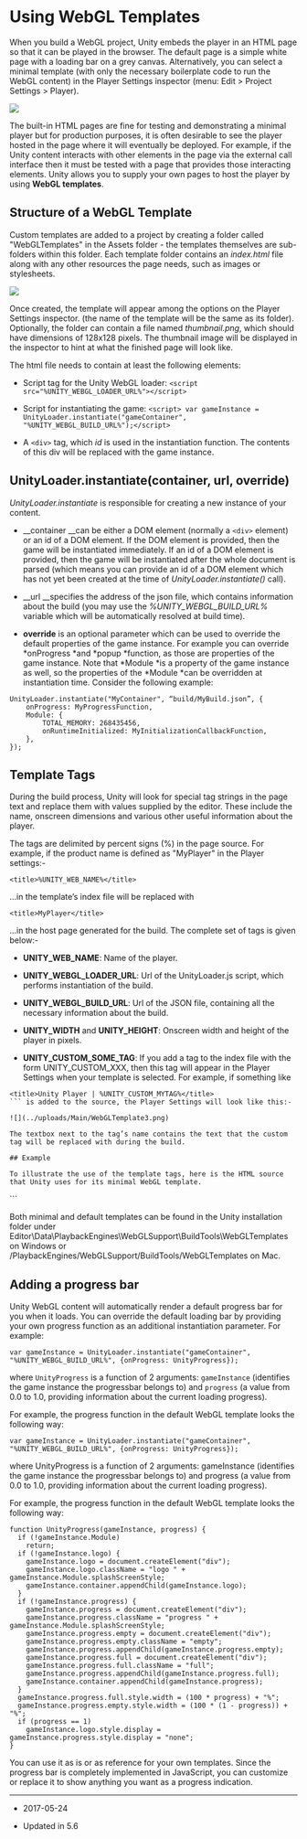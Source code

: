 # Using WebGL Templates

When you build a WebGL project, Unity embeds the player in an HTML page so that it can be played in the browser. The default page is a simple white page with a loading bar on a grey canvas. Alternatively, you can select a minimal template (with only the necessary boilerplate code to run the WebGL content) in the Player Settings inspector (menu: Edit > Project Settings > Player).

![](../uploads/Main/WebGLTemplate1.png)

The built-in HTML pages are fine for testing and demonstrating a minimal player but for production purposes, it is often desirable to see the player hosted in the page where it will eventually be deployed. For example, if the Unity content interacts with other elements in the page via the external call interface then it must be tested with a page that provides those interacting elements. Unity allows you to supply your own pages to host the player by using __WebGL templates__.

## Structure of a WebGL Template

Custom templates are added to a project by creating a folder called "WebGLTemplates" in the Assets folder - the templates themselves are sub-folders within this folder. Each template folder contains an *index.html* file along with any other resources the page needs, such as images or stylesheets.

![](../uploads/Main/WebGLTemplate2.png)

Once created, the template will appear among the options on the Player Settings inspector. (the name of the template will be the same as its folder). Optionally, the folder can contain a file named *thumbnail.png*, which should have dimensions of 128x128 pixels. The thumbnail image will be displayed in the inspector to hint at what the finished page will look like.

The html file needs to contain at least the following elements:

* Script tag for the Unity WebGL loader:
 `<script src="%UNITY_WEBGL_LOADER_URL%"></script>`

* Script for instantiating the game: `<script> var gameInstance = UnityLoader.instantiate("gameContainer", "%UNITY_WEBGL_BUILD_URL%");</script>`

* A `<div>` tag, which *id* is used in the instantiation function. The contents of this div will be replaced with the game instance.

## __UnityLoader.instantiate(container, url, override)__

*UnityLoader.instantiate* is responsible for creating a new instance of your content. 

* __container __can be either a DOM element (normally a `<div>` element) or an id of a DOM element. If the DOM element is provided, then the game will be instantiated immediately. If an id of a DOM element is provided, then the game will be instantiated after the whole document is parsed (which means you can provide an id of a DOM element which has not yet been created at the time of *UnityLoader.instantiate()* call).

* __url __specifies the address of the json file, which contains information about the build (you may use the *%UNITY_WEBGL_BUILD_URL%* variable which will be automatically resolved at build time).

* __override__ is an optional parameter which can be used to override the default properties of the game instance. For example you can override *onProgress *and *popup *function, as those are properties of the game instance. Note that *Module *is a property of the game instance as well, so the properties of the *Module *can be overridden at instantiation time. Consider the following example:

```
UnityLoader.instantiate("MyContainer", “build/MyBuild.json”, {
	onProgress: MyProgressFunction,
	Module: {
		TOTAL_MEMORY: 268435456,
		onRuntimeInitialized: MyInitializationCallbackFunction,
	},
});
```
## Template Tags

During the build process, Unity will look for special tag strings in the page text and replace them with values supplied by the editor. These include the name, onscreen dimensions and various other useful information about the player.

The tags are delimited by percent signs (%) in the page source. For example, if the product name is defined as "MyPlayer" in the Player settings:-

   `<title>%UNITY_WEB_NAME%</title>`

…in the template’s index file will be replaced with

   `<title>MyPlayer</title>`

…in the host page generated for the build. The complete set of tags is given below:-

* __UNITY_WEB_NAME__: Name of the player.

* __UNITY_WEBGL_LOADER_URL__: Url of the UnityLoader.js script, which performs instantiation of the build.

* __UNITY_WEBGL_BUILD_URL__: Url of the JSON file, containing all the necessary information about the build.

* __UNITY_WIDTH__ and __UNITY_HEIGHT__: Onscreen width and height of the player in pixels.

* __UNITY_CUSTOM_SOME_TAG__: If you add a tag to the index file with the form UNITY_CUSTOM_XXX, then this tag will appear in the Player Settings when your template is selected. For example, if something like 
```
<title>Unity Player | %UNITY_CUSTOM_MYTAG%</title>
``` is added to the source, the Player Settings will look like this:-

![](../uploads/Main/WebGLTemplate3.png)

The textbox next to the tag’s name contains the text that the custom tag will be replaced with during the build.

## Example

To illustrate the use of the template tags, here is the HTML source that Unity uses for its minimal WebGL template.

```
<!DOCTYPE html>
<html lang="en-us">

  <head>
	<meta charset="utf-8">
	<meta http-equiv="Content-Type" content="text/html; charset=utf-8">
	<title>Unity WebGL Player | %UNITY_WEB_NAME%</title>
	<script src="%UNITY_WEBGL_LOADER_URL%"></script>
	<script>
  	var gameInstance = UnityLoader.instantiate("gameContainer", "%UNITY_WEBGL_BUILD_URL%");
	</script>
  </head>
  
  <body>
	<div id="gameContainer" style="width: %UNITY_WIDTH%px; height: %UNITY_HEIGHT%px; margin: auto"></div>
  </body>
  
</html>
```

Both minimal and default templates can be found in the Unity installation folder under Editor\Data\PlaybackEngines\WebGLSupport\BuildTools\WebGLTemplates on Windows or /PlaybackEngines/WebGLSupport/BuildTools/WebGLTemplates on Mac.

## Adding a progress bar

Unity WebGL content will automatically render a default progress bar for you when it loads. You can override the default loading bar by providing your own progress function as an additional instantiation parameter. For example:

```
var gameInstance = UnityLoader.instantiate("gameContainer", "%UNITY_WEBGL_BUILD_URL%", {onProgress: UnityProgress});
```

where `UnityProgress` is a function of 2 arguments: `gameInstance` (identifies the game instance the progressbar belongs to) and `progress` (a value from 0.0 to 1.0, providing information about the current loading progress).

For example, the progress function in the default WebGL template looks the following way:

```
var gameInstance = UnityLoader.instantiate("gameContainer", "%UNITY_WEBGL_BUILD_URL%", {onProgress: UnityProgress});
```

where UnityProgress is a function of 2 arguments: gameInstance (identifies the game instance the progressbar belongs to) and progress (a value from 0.0 to 1.0, providing information about the current loading progress).

For example, the progress function in the default WebGL template looks the following way:

```
function UnityProgress(gameInstance, progress) {
  if (!gameInstance.Module)
    return;
  if (!gameInstance.logo) {
    gameInstance.logo = document.createElement("div");
    gameInstance.logo.className = "logo " + gameInstance.Module.splashScreenStyle;
    gameInstance.container.appendChild(gameInstance.logo);
  }
  if (!gameInstance.progress) {    
    gameInstance.progress = document.createElement("div");
    gameInstance.progress.className = "progress " + gameInstance.Module.splashScreenStyle;
    gameInstance.progress.empty = document.createElement("div");
    gameInstance.progress.empty.className = "empty";
    gameInstance.progress.appendChild(gameInstance.progress.empty);
    gameInstance.progress.full = document.createElement("div");
    gameInstance.progress.full.className = "full";
    gameInstance.progress.appendChild(gameInstance.progress.full);
    gameInstance.container.appendChild(gameInstance.progress);
  }
  gameInstance.progress.full.style.width = (100 * progress) + "%";
  gameInstance.progress.empty.style.width = (100 * (1 - progress)) + "%";
  if (progress == 1)
    gameInstance.logo.style.display = gameInstance.progress.style.display = "none";
}
```

You can use it as is or as reference for your own templates. Since the progress bar is completely implemented in JavaScript, you can customize or replace it to show anything you want as a progress indication.

----
*  <span class="page-edit">2017-05-24  <!-- include IncludeTextAmendPageNoEdit --></span>

* <span class="page-history">Updated in 5.6</span>


